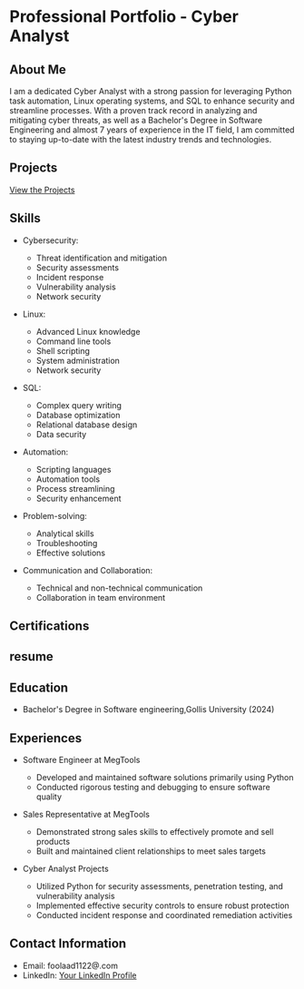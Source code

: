 # Professional Portfolio - Cyber Analyst

## About Me
I am a dedicated Cyber Analyst with a strong passion for leveraging Python task automation, Linux operating systems, and SQL to enhance security and streamline processes. With a proven track record in analyzing and mitigating cyber threats, as well as a Bachelor's Degree in Software Engineering and almost 7 years of experience in the IT field, I am committed to staying up-to-date with the latest industry trends and technologies.
## Projects
[View the Projects](projects/projects%20description.md)

## Skills

- Cybersecurity:
  - Threat identification and mitigation
  - Security assessments
  - Incident response
  - Vulnerability analysis
  - Network security

- Linux:
  - Advanced Linux knowledge
  - Command line tools
  - Shell scripting
  - System administration
  - Network security

- SQL:
  - Complex query writing
  - Database optimization
  - Relational database design
  - Data security

- Automation:
  - Scripting languages
  - Automation tools
  - Process streamlining
  - Security enhancement

- Problem-solving:
  - Analytical skills
  - Troubleshooting
  - Effective solutions

- Communication and Collaboration:
  - Technical and non-technical communication
  - Collaboration in team environment

## Certifications



## resume


## Education
- Bachelor's Degree in Software engineering,Gollis University  (2024)

## Experiences

- Software Engineer at MegTools
  - Developed and maintained software solutions primarily using Python
  - Conducted rigorous testing and debugging to ensure software quality

- Sales Representative at MegTools
  - Demonstrated strong sales skills to effectively promote and sell products
  - Built and maintained client relationships to meet sales targets

- Cyber Analyst Projects
  - Utilized Python for security assessments, penetration testing, and vulnerability analysis
  - Implemented effective security controls to ensure robust protection
  - Conducted incident response and coordinated remediation activities

## Contact Information
- Email: foolaad1122@.com
- LinkedIn: [Your LinkedIn Profile](https://www.linkedin.com/in/your-profile)

